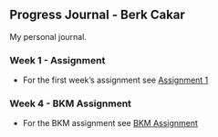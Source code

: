 ## Progress Journal - Berk Cakar

My personal journal.

### Week 1 - Assignment

- For the first week’s assignment see [Assignment 1](berk-cakar-rmarkdown-homework.html.html)

### Week 4 - BKM Assignment

- For the BKM assignment see [BKM Assignment](BKM_DATA_ANALYSIS.html)

